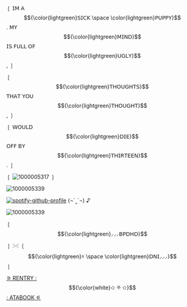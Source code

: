 


  
  ❲ 𝖨𝖬 𝖠 $${\color{lightgreen}𝖲𝖨𝖢𝖪 \space \color{lightgreen}𝖯𝖴𝖯𝖯𝖸}$$ . 𝖬𝖸 $${\color{lightgreen}𝖬𝖨𝖭𝖣}$$ 𝖨𝖲 𝖥𝖴𝖫𝖫 𝖮𝖥 $${\color{lightgreen}𝖴𝖦𝖫𝖸}$$ , ❳   

❲ $${\color{lightgreen}𝖳𝖧𝖮𝖴𝖦𝖧𝖳𝖲}$$ 𝖳𝖧𝖠𝖳 𝖸𝖮𝖴 $${\color{lightgreen}𝖳𝖧𝖮𝖴𝖦𝖧𝖳}$$ , ❳   

 ❲ 𝖶𝖮𝖴𝖫𝖣 $${\color{lightgreen}𝖣𝖨𝖤}$$ 𝖮𝖥𝖥 𝖡𝖸 $${\color{lightgreen}𝖳𝖧𝖨𝖱𝖳𝖤𝖤𝖭}$$ . ❳ 

 ❲ ![1000005317](https://github.com/user-attachments/assets/b4997758-31ba-4a58-a423-43af682eb007) ❳
 
   ![1000005339](https://github.com/user-attachments/assets/77b296d7-71ae-4366-a8c1-ff6fd210aee8)

   
[![spotify-github-profile](https://spotify-github-profile.kittinanx.com/api/view?uid=bwwaefoe9rqg4lcokpf63s1vp&cover_image=true&theme=novatorem&show_offline=true&background_color=000000&interchange=false&profanity=false&bar_color=cfff0d&bar_color_cover=false)](https://spotify-github-profile.kittinanx.com/api/view?uid=bwwaefoe9rqg4lcokpf63s1vp&redirect=true)
 (¬`‸´¬) ♪



   ![1000005339](https://github.com/user-attachments/assets/77b296d7-71ae-4366-a8c1-ff6fd210aee8)

   
 
 
❲ $${\color{lightgreen}⸝⸝⸝𝖡𝖯𝖣𝖧𝖣}$$ ❳ 𓏵
❲ $${\color{lightgreen}☓ \space \color{lightgreen}𝖣𝖭𝖨⸝⸝⸝}$$ ❳


[⚞ RENTRY :](https://rentry.co/CHAINSAVVMASSACRE)
$${\color{white}✩ ⛧ ✩}$$
[: ATABOOK ⚟](https://autocannibal.atabook.org/)
